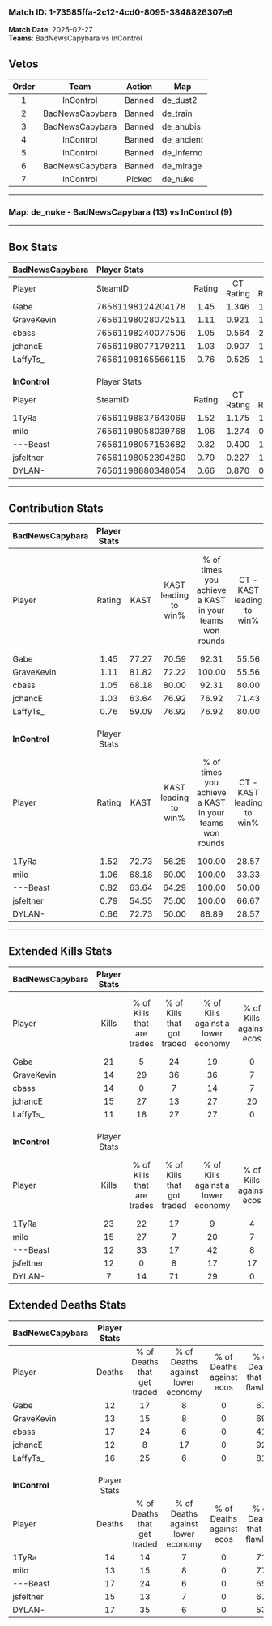 ### Match ID: 1-73585ffa-2c12-4cd0-8095-3848826307e6  
**Match Date**: 2025-02-27  
**Teams**: BadNewsCapybara vs InControl  

## Vetos  

| Order | Team | Action | Map |
| :---: | :--: | :----: | --- |
| 1 | InControl | Banned | de_dust2 |
| 2 | BadNewsCapybara | Banned | de_train |
| 3 | BadNewsCapybara | Banned | de_anubis |
| 4 | InControl | Banned | de_ancient |
| 5 | InControl | Banned | de_inferno |
| 6 | BadNewsCapybara | Banned | de_mirage |
| 7 | InControl | Picked | de_nuke |

---  

### **Map**: de_nuke - BadNewsCapybara (13) vs InControl (9)  
---  

## Box Stats  

| **BadNewsCapybara** | Player Stats      |        |           |          |       |       |       |         |        |      |     |
| :- | :- | :-: | :-: | :-: | :-: | :-: | :-: | :-: | :-: | :-: | :-: |
| Player              | SteamID           | Rating | CT Rating | T Rating | KAST  |  ADR  | Kills | Assists | Deaths | K/D  | HS% |
| Gabe                | 76561198124204178 |  1.45  |   1.346   |  1.687   | 77.27 | 89.8  |  21   |    1    |   12   | 1.75 | 61  |
| GraveKevin          | 76561198028072511 |  1.11  |   0.921   |  1.443   | 81.82 | 63.0  |  14   |    3    |   13   | 1.08 | 57  |
| cbass               | 76561198240077506 |  1.05  |   0.564   |  2.049   | 68.18 | 97.1  |  14   |    9    |   17   | 0.82 | 35  |
| jchancE             | 76561198077179211 |  1.03  |   0.907   |  1.108   | 63.64 | 60.3  |  15   |    3    |   12   | 1.25 | 33  |
| LaffyTs_            | 76561198165566115 |  0.76  |   0.525   |  1.259   | 59.09 | 64.0  |  11   |    4    |   16   | 0.69 | 27  |
|                     |                   |        |           |          |       |       |       |         |        |      |     |
|                     |                   |        |           |          |       |       |       |         |        |      |     |
|                     |                   |        |           |          |       |       |       |         |        |      |     |
| **InControl**       | Player Stats      |        |           |          |       |       |       |         |        |      |     |
| Player              | SteamID           | Rating | CT Rating | T Rating | KAST  |  ADR  | Kills | Assists | Deaths | K/D  | HS% |
| 1TyRa               | 76561198837643069 |  1.52  |   1.175   |  1.855   | 72.73 | 107.0 |  23   |    5    |   14   | 1.64 | 60  |
| milo                | 76561198058039768 |  1.06  |   1.274   |  0.977   | 68.18 | 65.4  |  15   |    4    |   13   | 1.15 | 13  |
| ---Beast            | 76561198057153682 |  0.82  |   0.400   |  1.343   | 63.64 | 63.9  |  12   |    6    |   17   | 0.71 | 33  |
| jsfeltner           | 76561198052394260 |  0.79  |   0.227   |  1.350   | 54.55 | 66.9  |  12   |    2    |   15   | 0.80 | 41  |
| DYLAN-              | 76561198880348054 |  0.66  |   0.870   |  0.751   | 72.73 | 54.9  |   7   |    6    |   17   | 0.41 | 57  |
---  

## Contribution Stats  

| **BadNewsCapybara** | Player Stats |       |                      |                                                        |                           |                                                             |                          |                                                            |
| :- | :-: | :-: | :-: | :-: | :-: | :-: | :-: | :-: |
| Player              |    Rating    | KAST  | KAST leading to win% | % of times you achieve a KAST in your teams won rounds | CT - KAST leading to win% | CT - % of times you achieve a KAST in your teams won rounds | T - KAST leading to win% | T - % of times you achieve a KAST in your teams won rounds |
| Gabe                |     1.45     | 77.27 |        70.59         |                         92.31                          |           55.56           |                           100.00                            |          87.50           |                           87.50                            |
| GraveKevin          |     1.11     | 81.82 |        72.22         |                         100.00                         |           55.56           |                           100.00                            |          88.89           |                           100.00                           |
| cbass               |     1.05     | 68.18 |        80.00         |                         92.31                          |           80.00           |                            80.00                            |          80.00           |                           100.00                           |
| jchancE             |     1.03     | 63.64 |        76.92         |                         76.92                          |           71.43           |                           100.00                            |          83.33           |                           62.50                            |
| LaffyTs_            |     0.76     | 59.09 |        76.92         |                         76.92                          |           80.00           |                            80.00                            |          75.00           |                           75.00                            |
|                     |              |       |                      |                                                        |                           |                                                             |                          |                                                            |
|                     |              |       |                      |                                                        |                           |                                                             |                          |                                                            |
|                     |              |       |                      |                                                        |                           |                                                             |                          |                                                            |
| **InControl**       | Player Stats |       |                      |                                                        |                           |                                                             |                          |                                                            |
| Player              |    Rating    | KAST  | KAST leading to win% | % of times you achieve a KAST in your teams won rounds | CT - KAST leading to win% | CT - % of times you achieve a KAST in your teams won rounds | T - KAST leading to win% | T - % of times you achieve a KAST in your teams won rounds |
| 1TyRa               |     1.52     | 72.73 |        56.25         |                         100.00                         |           28.57           |                           100.00                            |          77.78           |                           100.00                           |
| milo                |     1.06     | 68.18 |        60.00         |                         100.00                         |           33.33           |                           100.00                            |          77.78           |                           100.00                           |
| ---Beast            |     0.82     | 63.64 |        64.29         |                         100.00                         |           50.00           |                           100.00                            |          70.00           |                           100.00                           |
| jsfeltner           |     0.79     | 54.55 |        75.00         |                         100.00                         |           66.67           |                           100.00                            |          77.78           |                           100.00                           |
| DYLAN-              |     0.66     | 72.73 |        50.00         |                         88.89                          |           28.57           |                           100.00                            |          66.67           |                           85.71                            |
---  

## Extended Kills Stats  

| **BadNewsCapybara** | Player Stats |                            |                            |                                    |                         |                              |                                 |                                       |                    |           |
| :- | :-: | :-: | :-: | :-: | :-: | :-: | :-: | :-: | :-: | :-: |
| Player              |    Kills     | % of Kills that are trades | % of Kills that got traded | % of Kills against a lower economy | % of Kills against ecos | % of Kills that are flawless | % of Kills that are close duels | % of Kills that are assisted by flash | Pistol Round Kills | AWP Kills |
| Gabe                |      21      |             5              |             24             |                 19                 |            0            |              67              |               14                |                   5                   |         2          |     0     |
| GraveKevin          |      14      |             29             |             36             |                 36                 |            7            |              71              |                0                |                   0                   |         2          |     0     |
| cbass               |      14      |             0              |             7              |                 14                 |            7            |              79              |                7                |                   0                   |         1          |     0     |
| jchancE             |      15      |             27             |             13             |                 27                 |           20            |              80              |                7                |                   0                   |         0          |     8     |
| LaffyTs_            |      11      |             18             |             27             |                 27                 |            0            |              27              |                9                |                   9                   |         1          |     0     |
|                     |              |                            |                            |                                    |                         |                              |                                 |                                       |                    |           |
|                     |              |                            |                            |                                    |                         |                              |                                 |                                       |                    |           |
|                     |              |                            |                            |                                    |                         |                              |                                 |                                       |                    |           |
| **InControl**       | Player Stats |                            |                            |                                    |                         |                              |                                 |                                       |                    |           |
| Player              |    Kills     | % of Kills that are trades | % of Kills that got traded | % of Kills against a lower economy | % of Kills against ecos | % of Kills that are flawless | % of Kills that are close duels | % of Kills that are assisted by flash | Pistol Round Kills | AWP Kills |
| 1TyRa               |      23      |             22             |             17             |                 9                  |            4            |              57              |                4                |                   4                   |         7          |     0     |
| milo                |      15      |             27             |             7              |                 20                 |            7            |              73              |                0                |                   7                   |         0          |    11     |
| ---Beast            |      12      |             33             |             17             |                 42                 |            8            |              67              |                8                |                   8                   |         1          |     0     |
| jsfeltner           |      12      |             0              |             8              |                 17                 |           17            |              75              |                0                |                   8                   |         1          |     0     |
| DYLAN-              |      7       |             14             |             71             |                 29                 |            0            |              71              |               29                |                   0                   |         1          |     0     |
## Extended Deaths Stats  

| **BadNewsCapybara** | Player Stats |                             |                                   |                          |                               |                            |                           |               |
| :- | :-: | :-: | :-: | :-: | :-: | :-: | :-: | :-: |
| Player              |    Deaths    | % of Deaths that get traded | % of Deaths against lower economy | % of Deaths against ecos | % of Deaths that are flawless | % of Deaths that are close | % of Deaths while blinded | Deaths to AWP |
| Gabe                |      12      |             17              |                 8                 |            0             |              67               |             0              |             0             |       1       |
| GraveKevin          |      13      |             15              |                 8                 |            0             |              69               |             8              |             8             |       1       |
| cbass               |      17      |             24              |                 6                 |            0             |              41               |             12             |             6             |       3       |
| jchancE             |      12      |              8              |                17                 |            0             |              92               |             0              |             8             |       1       |
| LaffyTs_            |      16      |             25              |                 6                 |            0             |              81               |             6              |             6             |       5       |
|                     |              |                             |                                   |                          |                               |                            |                           |               |
|                     |              |                             |                                   |                          |                               |                            |                           |               |
|                     |              |                             |                                   |                          |                               |                            |                           |               |
| **InControl**       | Player Stats |                             |                                   |                          |                               |                            |                           |               |
| Player              |    Deaths    | % of Deaths that get traded | % of Deaths against lower economy | % of Deaths against ecos | % of Deaths that are flawless | % of Deaths that are close | % of Deaths while blinded | Deaths to AWP |
| 1TyRa               |      14      |             14              |                 7                 |            0             |              71               |             7              |             0             |       2       |
| milo                |      13      |             15              |                 8                 |            0             |              77               |             15             |             8             |       1       |
| ---Beast            |      17      |             24              |                 6                 |            0             |              65               |             0              |             0             |       1       |
| jsfeltner           |      15      |             13              |                 7                 |            0             |              67               |             0              |             7             |       3       |
| DYLAN-              |      17      |             35              |                 6                 |            0             |              53               |             18             |             0             |       1       |
